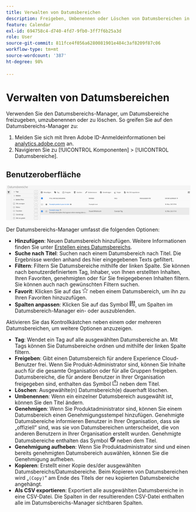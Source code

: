 ```yaml
---
title: Verwalten von Datumsbereichen
description: Freigeben, Umbenennen oder Löschen von Datumsbereichen in Analysis Workspace.
feature: Calendar
exl-id: 694758c4-d740-4fd7-9fb0-3ff7f6b25a3d
role: User
source-git-commit: 811fce4f056a6280081901e484c3af8209f87c06
workflow-type: tm+mt
source-wordcount: '387'
ht-degree: 98%

---
```


# Verwalten von Datumsbereichen

Verwenden Sie den Datumsbereichs-Manager, um Datumsbereiche freizugeben, umzubenennen oder zu löschen. So greifen Sie auf den Datumsbereichs-Manager zu:

1. Melden Sie sich mit Ihren Adobe ID-Anmeldeinformationen bei [analytics.adobe.com](https://analytics.adobe.com) an.
1. Navigieren Sie zu [!UICONTROL Komponenten] > [!UICONTROL Datumsbereiche].

## Benutzeroberfläche

![Datumsbereiche mit Beispielbereich hervorgehoben.](../assets/date-range-ui.png)

Der Datumsbereichs-Manager umfasst die folgenden Optionen:

* **Hinzufügen**: Neuen Datumsbereich hinzufügen. Weitere Informationen finden Sie unter [Erstellen eines Datumsbereichs](create.md).
* **Suche nach Titel**: Suchen nach einem Datumsbereich nach Titel. Die Ergebnisse werden anhand des hier eingegebenen Texts gefiltert.
* **Filtern**: Filtern Sie Datumsbereiche mithilfe der linken Spalte. Sie können nach benutzerdefiniertem Tag, Inhaber, von Ihnen erstellten Inhalten, Ihren Favoriten, genehmigten oder für Sie freigegebenen Inhalten filtern. Sie können auch nach gewünschten Filtern suchen.
* **Favorit**: Klicken Sie auf das ![Sternsymbol](../assets/star.png) neben einem Datumsbereich, um ihn zu Ihren Favoriten hinzuzufügen.
* **Spalten anpassen**: Klicken Sie auf das Symbol ![Spalten](../assets/columns.png), um Spalten im Datumsbereich-Manager ein- oder auszublenden.

Aktivieren Sie das Kontrollkästchen neben einem oder mehreren Datumsbereichen, um weitere Optionen anzuzeigen.

* **Tag**: Wendet ein Tag auf alle ausgewählten Datumsbereiche an. Mit Tags können Sie Datumsbereiche ordnen und mithilfe der linken Spalte filtern.
* **Freigeben**: Gibt einen Datumsbereich für andere Experience Cloud-Benutzer frei. Wenn Sie Produkt-Administrator sind, können Sie Inhalte auch für die gesamte Organisation oder für alle Gruppen freigeben. Datumsbereiche, die für andere Benutzer in Ihrer Organisation freigegeben sind, enthalten das Symbol ![Freigegeben](../assets/shared.png) neben dem Titel.
* **Löschen**: Ausgewählte(n) Datumsbereich(e) dauerhaft löschen.
* **Umbenennen**: Wenn ein einzelner Datumsbereich ausgewählt ist, können Sie den Titel ändern.
* **Genehmigen**: Wenn Sie Produktadministrator sind, können Sie einem Datumsbereich einen Genehmigungsstempel hinzufügen. Genehmigte Datumsbereiche informieren Benutzer in Ihrer Organisation, dass sie „offiziell“ sind, was sie von Datumsbereichen unterscheidet, die von anderen Benutzern in Ihrer Organisation erstellt wurden. Genehmigte Datumsbereiche enthalten das Symbol ![Genehmigt](../assets/approved.png) neben dem Titel.
* **Genehmigung aufheben**: Wenn Sie Produktadministrator sind und einen bereits genehmigten Datumsbereich auswählen, können Sie die Genehmigung aufheben.
* **Kopieren**: Erstellt einer Kopie des/der ausgewählten Datumsbereichs/Datumsbereiche. Beim Kopieren von Datumsbereichen wird „`(Copy)`“ am Ende des Titels der neu kopierten Datumsbereiche angehängt.
* **Als CSV exportieren**: Exportiert alle ausgewählten Datumsbereiche in eine CSV-Datei. Die Spalten in der resultierenden CSV-Datei enthalten alle im Datumsbereichs-Manager sichtbaren Spalten.
